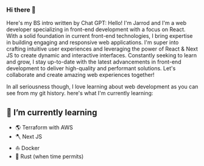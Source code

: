 ### Hi there 👋
Here's my BS intro written by Chat GPT: Hello! I'm Jarrod and I'm a web developer specializing in front-end development with a focus on React. With a solid foundation in current front-end technologies, I bring expertise in building engaging and responsive web applications. I'm super into crafting intuitive user experiences and leveraging the power of React & Next JS to create dynamic and interactive interfaces. Constantly seeking to learn and grow, I stay up-to-date with the latest advancements in front-end development to deliver high-quality and performant solutions. Let's collaborate and create amazing web experiences together!

In all seriousness though, I love learning about web development as you can see from my git history.
here's what I'm currently learning:

## 📝 I’m currently learning
- 🌎 Terraform with AWS
- 🪓 Next JS
- ⛵ Docker
- 🦀 Rust (when time permits)

<!--
**jarrodmedrano/jarrodmedrano** is a ✨ _special_ ✨ repository because its `README.md` (this file) appears on your GitHub profile.

Here are some ideas to get you started:

- 🔭 I’m currently working on ...
- 🌱 I’m currently learning ...
- 👯 I’m looking to collaborate on ...
- 🤔 I’m looking for help with ...
- 💬 Ask me about ...
- 📫 How to reach me: ...
- 😄 Pronouns: ...
- ⚡ Fun fact: ...
-->
